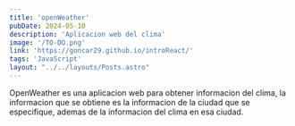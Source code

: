 ```yaml
---
title: 'openWeather'
pubDate: 2024-05-10
description: 'Aplicacion web del clima'
image: '/TO-DO.png'
link: 'https://goncar29.github.io/introReact/'
tags: 'JavaScript'
layout: "../../layouts/Posts.astro"
---
```


OpenWeather es una aplicacion web para obtener informacion del clima, la informacion que se obtiene es la informacion de la ciudad que se especifique, ademas de la informacion del clima en esa ciudad.